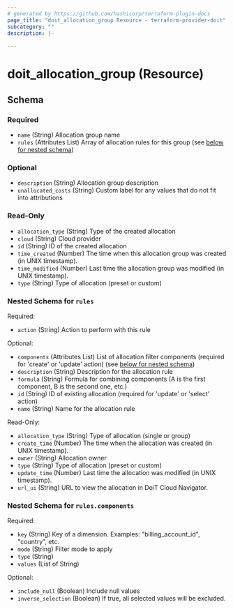 ```yaml
---
# generated by https://github.com/hashicorp/terraform-plugin-docs
page_title: "doit_allocation_group Resource - terraform-provider-doit"
subcategory: ""
description: |-
  
---
```


# doit_allocation_group (Resource)





<!-- schema generated by tfplugindocs -->
## Schema

### Required

- `name` (String) Allocation group name
- `rules` (Attributes List) Array of allocation rules for this group (see [below for nested schema](#nestedatt--rules))

### Optional

- `description` (String) Allocation group description
- `unallocated_costs` (String) Custom label for any values that do not fit into attributions

### Read-Only

- `allocation_type` (String) Type of the created allocation
- `cloud` (String) Cloud provider
- `id` (String) ID of the created allocation
- `time_created` (Number) The time when this allocation group was created (in UNIX timestamp).
- `time_modified` (Number) Last time the allocation group was modified (in UNIX timestamp).
- `type` (String) Type of allocation (preset or custom)

<a id="nestedatt--rules"></a>
### Nested Schema for `rules`

Required:

- `action` (String) Action to perform with this rule

Optional:

- `components` (Attributes List) List of allocation filter components (required for 'create' or 'update' action) (see [below for nested schema](#nestedatt--rules--components))
- `description` (String) Description for the allocation rule
- `formula` (String) Formula for combining components (A is the first component, B is the second one, etc.)
- `id` (String) ID of existing allocation (required for 'update' or 'select' action)
- `name` (String) Name for the allocation rule

Read-Only:

- `allocation_type` (String) Type of allocation (single or group)
- `create_time` (Number) The time when the allocation was created (in UNIX timestamp).
- `owner` (String) Allocation owner
- `type` (String) Type of allocation (preset or custom)
- `update_time` (Number) Last time the allocation was modified (in UNIX timestamp).
- `url_ui` (String) URL to view the allocation in DoiT Cloud Navigator.

<a id="nestedatt--rules--components"></a>
### Nested Schema for `rules.components`

Required:

- `key` (String) Key of a dimension. Examples: "billing_account_id", "country", etc.
- `mode` (String) Filter mode to apply
- `type` (String)
- `values` (List of String)

Optional:

- `include_null` (Boolean) Include null values
- `inverse_selection` (Boolean) If true, all selected values will be excluded.
